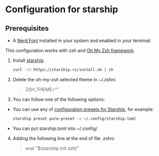 # Configuration for starship

## Prerequisites

- A [Nerd Font](https://www.nerdfonts.com/) installed in your system and enabled in your terminal.

This configuration works with zsh and [Oh My Zsh framework](https://ohmyz.sh).

1. Install [starship](https://starship.rs/guide/).

    ```bash
    curl -sS https://starship.rs/install.sh | sh
    ```

2. Delete the oh-my-zsh selected theme in ~/.zshrc

    > ZSH_THEME=""

3. You can follow one of the following options:

- You can use any of [configuration presets for Starship](https://starship.rs/presets/), for example:

    ```bash
    starship preset pure-preset -o ~/.config/starship.toml
    ```

- You can put starship.toml into ~/.config/

4. Adding the following line at the end of file .zshrc

    > eval "$(starship init zsh)"
